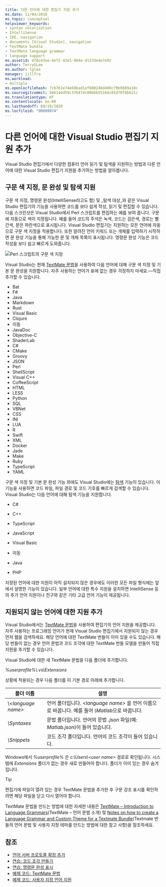 ```yaml
---
title: 다른 언어에 대한 편집기 지원 추가
ms.date: 11/04/2016
ms.topic: conceptual
helpviewer_keywords:
- syntax colorization
- IntelliSense
- IDE, navigation
- documents [Visual Studio], navigation
- TextMate bundle
- TextMate language grammar
- language support
ms.assetid: d78c43ee-4ef2-42e5-984e-d137de4e7e92
author: TerryGLee
ms.author: tglee
manager: jillfra
ms.workload:
- multiple
ms.openlocfilehash: 7c6761e74e68bad1ef800246d400c79b9689a18c
ms.sourcegitcommit: 566144d59c376474c09bbb55164c01d70f4b621c
ms.translationtype: HT
ms.contentlocale: ko-KR
ms.lasthandoff: 09/19/2020
ms.locfileid: "90809074"
---
```

# <a name="add-visual-studio-editor-support-for-other-languages"></a>다른 언어에 대한 Visual Studio 편집기 지원 추가

Visual Studio 편집기에서 다양한 컴퓨터 언어 읽기 및 탐색을 지원하는 방법과 다른 언어에 대한 Visual Studio 편집기 지원을 추가하는 방법을 알아봅니다.

## <a name="syntax-colorization-statement-completion-and-navigate-to-support"></a>구문 색 지정, 문 완성 및 탐색 지원

구문 색 지정, 명령문 완성(IntelliSense라고도 함) 및 _탐색 대상_와 같은 Visual Studio 편집기의 기능을 사용하면 코드를 보다 쉽게 작성, 읽기 및 편집할 수 있습니다. 다음 스크린샷은 Visual Studio에서 Perl 스크립트를 편집하는 예를 보여 줍니다. 구문에 자동으로 색이 지정됩니다. 예를 들어 코드의 주석은 녹색, 코드는 검은색, 경로는 빨간색, 문은 파란색으로 표시됩니다. Visual Studio 편집기는 지원하는 모든 언어에 자동으로 구문 색 지정을 적용합니다. 또한 알려진 언어 키워드 또는 개체를 입력하기 시작하면 문 완성 기능을 통해 가능한 문 및 개체 목록이 표시됩니다. 명령문 완성 기능은 코드 작성을 보다 쉽고 빠르게 도와줍니다.

![Perl 스크립트의 구문 색 지정](../ide/media/vside_perledit.png)

Visual Studio는 현재 [TextMate 문법](https://manual.macromates.com/en/language_grammars)을 사용하여 다음 언어에 대해 구문 색 지정 및 기본 문 완성을 지원합니다. 자주 사용하는 언어가 표에 없는 경우 걱정하지 마세요.&mdash;직접 추가할 수 있습니다.


- Bat
- F#
- Java
- Markdown
- Rust
- Visual Basic
- Clojure
- 이동
- JavaDoc
- Objective-C
- ShaderLab
- C#
- CMake
- Groovy
- JSON
- Perl
- ShellScript
- Visual C++
- CoffeeScript
- HTML
- LESS
- Python
- SQL
- VBNet
- CSS
- INI
- LUA
- R
- Swift
- XML
- Docker
- Jade
- Make
- Ruby
- TypeScript
- YAML

구문 색 지정 및 기본 문 완성 기능 외에도 Visual Studio에는 [탐색](/archive/blogs/benwilli/visual-studio-tip-3-use-navigate-to) 기능이 있습니다. 이 기능을 사용하면 코드 파일, 파일 경로 및 코드 기호를 빠르게 검색할 수 있습니다. Visual Studio는 다음 언어에 대해 탐색 기능을 지원합니다.

- C#

- C++

- TypeScript

- JavaScript

- Visual Basic

- 이동

- Java

- PHP

지정된 언어에 대한 지원이 아직 설치되지 않은 경우에도 이러한 모든 파일 형식에는 앞에서 설명한 기능이 있습니다. 일부 언어에 대한 특수 지원을 설치하면 IntelliSense 등의 추가 언어 지원이나 전구와 같은 기타 고급 언어 기능이 제공됩니다.

## <a name="add-support-for-non-supported-languages"></a>지원되지 않는 언어에 대한 지원 추가

Visual Studio에서는 [TextMate 문법](https://manual.macromates.com/en/language_grammars)을 사용하여 편집기의 언어 지원을 제공합니다. 자주 사용하는 프로그래밍 언어가 현재 Visual Studio 편집기에서 지원되지 않는 경우 먼저 웹을 검색하세요. 해당 언어에 대한 TextMate 번들이 이미 있을 수도 있습니다. 해당 번들이 없는 경우 언어 문법과 코드 조각에 대한 TextMate 번들 모델을 만들어 직접 지원을 추가할 수 있습니다.

Visual Studio에 대한 새 TextMate 문법을 다음 폴더에 추가합니다.

*%userprofile%\\.vs\Extensions*

상황에 적용되는 경우 다음 폴더를 이 기본 경로 아래에 추가합니다.

|폴더 이름|설명|
|-----------------|-----------------|
|\\*\<language name>*|언어 폴더입니다. *\<language name>* 을 언어 이름으로 바꿉니다. 예를 들어 *\Matlab*으로 바꿉니다.|
|*\Syntaxes*|문법 폴더입니다. 언어의 문법 *.json* 파일(예: *Matlab.json*)이 들어 있습니다.|
|*\Snippets*|코드 조각 폴더입니다. 언어의 코드 조각이 들어 있습니다.|

Windows에서 *%userprofile%* 은 *c:\Users\\\<user name>* 경로로 확인됩니다. 시스템에 *Extensions* 폴더가 없는 경우 새로 만들어야 합니다. 폴더가 이미 있는 경우 숨겨집니다.

> [!TIP]
> 편집기에 파일이 열려 있는 경우 TextMate 문법을 추가한 후 구문 강조 표시를 확인하려면 해당 파일을 닫고 다시 열어야 합니다.

TextMate 문법을 만드는 방법에 대한 자세한 내용은 [TextMate – Introduction to Language Grammars](https://developmentality.wordpress.com/2011/02/08/textmate-introduction-to-language-grammars/)(TextMate – 언어 문법 소개) 및 [Notes on how to create a Language Grammar and Custom Theme for a Textmate Bundle](https://benparizek.com/notebook/notes-on-how-to-create-a-language-grammar-and-custom-theme-for-a-textmate-bundle)(Textmate 번들의 언어 문법 및 사용자 지정 테마를 만드는 방법에 대한 참고 사항)을 참조하세요.

## <a name="see-also"></a>참조

- [언어 서버 프로토콜 확장 추가](../extensibility/adding-an-lsp-extension.md)
- [연습: 코드 조각 만들기](../ide/walkthrough-creating-a-code-snippet.md)
- [연습: 명령문 완성 표시](../extensibility/walkthrough-displaying-statement-completion.md)
- [예제 코드: TextMate 문법](https://github.com/microsoft/VSSDK-Extensibility-Samples/tree/master/TextmateGrammar)
- [예제 코드: 사용자 지정 언어 지원](https://github.com/microsoft/VSSDK-Extensibility-Samples/tree/master/Ook_Language_Integration)